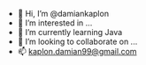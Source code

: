 - 👋 Hi, I’m @damiankaplon
- 👀 I’m interested in ...
- 🌱 I’m currently learning Java 
- 💞️ I’m looking to collaborate on ...
- 📫 kaplon.damian99@gmail.com

<!---
damiankaplon/damiankaplon is a ✨ special ✨ repository because its `README.md` (this file) appears on your GitHub profile.
You can click the Preview link to take a look at your changes.
--->
